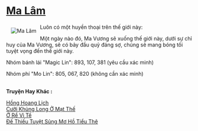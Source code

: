<a href="https://truyenwiki.net/ma-lam.35573/" title="Ma Lâm"><h1>Ma Lâm</h1></a><div style="display:table"><img align="right" style="float: left; padding: 10px;" src="https://truyenwiki.net/a/img/str/src/35573.jpg" alt="Ma Lâm">Luôn có một huyền thoại trên thế giới này:<p></p> Một ngày nào đó, Ma Vương sẽ xuống thế giới này, dưới sự chỉ huy của Ma Vương, sẽ có bảy đầu quỷ đáng sợ, chúng sẽ mang bóng tối tuyệt vọng đến thế giới này.<p></p> Nhóm bánh lái "Magic Lin": 893, 107, 381 (yêu cầu xác minh)<p></p> Nhóm phí "Mo Lin": 805, 067, 820 (không cần xác minh)</div><p><br><b>Truyện Hay Khác :</b></p><a href="https://truyenwiki.net/hong-hoang-lich.36290/" alt="Hồng Hoang Lịch">Hồng Hoang Lịch</a><br/><a href="https://sangtacviet.wordpress.com/2020/10/22/cuoi-khung-long-o-mat-the/" alt="Cưỡi Khủng Long Ở Mạt Thế">Cưỡi Khủng Long Ở Mạt Thế</a><br/><a href="https://github.com/nownovels/wikidich/tree/master/truyenhay/35687" alt="Ở Rể Vì Tế">Ở Rể Vì Tế</a><br/><a href="https://github.com/nownovels/wikidich/tree/master/truyenhay/38126" alt="Đế Thiếu Tuyệt Sủng Mơ Hồ Tiểu Thê">Đế Thiếu Tuyệt Sủng Mơ Hồ Tiểu Thê</a><br/>